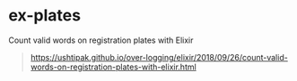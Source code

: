 # ex-plates

Count valid words on registration plates with Elixir
> https://ushtipak.github.io/over-logging/elixir/2018/09/26/count-valid-words-on-registration-plates-with-elixir.html

